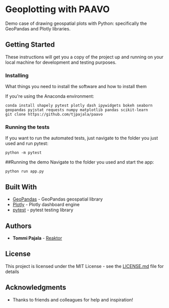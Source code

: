 # Geoplotting with PAAVO

Demo case of drawing geospatial plots with Python: specifically the GeoPandas and Plotly libraries.

## Getting Started

These instructions will get you a copy of the project up and running on your local machine for development and testing purposes.

### Installing

What things you need to install the software and how to install them

If you're using the Anaconda environment:
```
conda install shapely pytest plotly dash ipywidgets bokeh seaborn geopandas pyjstat requests numpy matplotlib pandas scikit-learn
git clone https://github.com/tjpajala/paavo
```

### Running the tests

If you want to run the automated tests, just navigate to the folder you just used and run pytest:
```
python -m pytest
```

##Running the demo
Navigate to the folder you used and start the app:
```
python run app.py
```

## Built With

* [GeoPandas](http://geopandas.org/) - GeoPandas geospatial library
* [Plotly](https://plot.ly/products/dash/) - Plotly dashboard engine
* [pytest](https://docs.pytest.org/en/latest/contents.html) - pytest testing library


## Authors

* **Tommi Pajala** - [Reaktor](https://www.reaktor.com/)

## License

This project is licensed under the MIT License - see the [LICENSE.md](LICENSE.md) file for details

## Acknowledgments

* Thanks to friends and colleagues for help and inspiration!